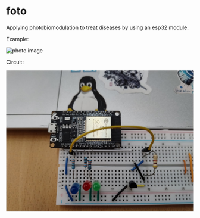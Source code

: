 # foto

Applying photobiomodulation to treat diseases by using an esp32 module.

Example:

![photo image](https://i.ytimg.com/vi/bb_za87ZQiQ/maxresdefault.jpg)

Circuit:

![circuit](./circuit.jpg)
